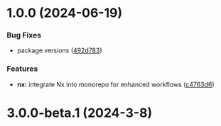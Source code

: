 # 1.0.0 (2024-06-19)


### Bug Fixes

* package versions ([492d783](https://github.com/ongov/ontario-frontend/commit/492d783a7b5bad75a8430f3f7fcc27bad2902d28))


### Features

* **nx:** integrate Nx into monorepo for enhanced workflows ([c4763d6](https://github.com/ongov/ontario-frontend/commit/c4763d6deff19bd09cb6023404b83448ff4420ca))



# 3.0.0-beta.1 (2024-3-8)



